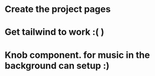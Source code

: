 # Create the project pages

# Get tailwind to work :( )

# Knob component. for music in the background can setup :)
